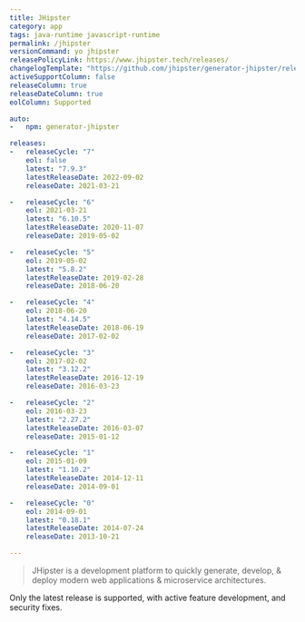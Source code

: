 ```yaml
---
title: JHipster
category: app
tags: java-runtime javascript-runtime
permalink: /jhipster
versionCommand: yo jhipster
releasePolicyLink: https://www.jhipster.tech/releases/
changelogTemplate: "https://github.com/jhipster/generator-jhipster/releases/tag/v__LATEST__"
activeSupportColumn: false
releaseColumn: true
releaseDateColumn: true
eolColumn: Supported

auto:
-   npm: generator-jhipster

releases:
-   releaseCycle: "7"
    eol: false
    latest: "7.9.3"
    latestReleaseDate: 2022-09-02
    releaseDate: 2021-03-21

-   releaseCycle: "6"
    eol: 2021-03-21
    latest: "6.10.5"
    latestReleaseDate: 2020-11-07
    releaseDate: 2019-05-02

-   releaseCycle: "5"
    eol: 2019-05-02
    latest: "5.8.2"
    latestReleaseDate: 2019-02-28
    releaseDate: 2018-06-20

-   releaseCycle: "4"
    eol: 2018-06-20
    latest: "4.14.5"
    latestReleaseDate: 2018-06-19
    releaseDate: 2017-02-02

-   releaseCycle: "3"
    eol: 2017-02-02
    latest: "3.12.2"
    latestReleaseDate: 2016-12-19
    releaseDate: 2016-03-23

-   releaseCycle: "2"
    eol: 2016-03-23
    latest: "2.27.2"
    latestReleaseDate: 2016-03-07
    releaseDate: 2015-01-12

-   releaseCycle: "1"
    eol: 2015-01-09
    latest: "1.10.2"
    latestReleaseDate: 2014-12-11
    releaseDate: 2014-09-01

-   releaseCycle: "0"
    eol: 2014-09-01
    latest: "0.18.1"
    latestReleaseDate: 2014-07-24
    releaseDate: 2013-10-21

---
```


> JHipster is a development platform to quickly generate, develop, & deploy modern
> web applications & microservice architectures.


Only the latest release is supported, with active feature development, and security fixes.
